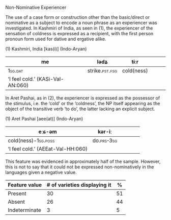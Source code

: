 Non-Nominative Experiencer

The use of a case form or construction other than the basic/direct or
nominative as a subject to encode a noun phrase as an experiencer was
investigated. In Kashmiri of India, as seen in (1), the experiencer of
the sensation of coldness is expressed as a recipient, with the first
person pronoun form used for dative and ergative alike.

(1) <span id="_Ref531867975" class="anchor"></span>Kashmiri, India <span
    id="_Ref51167911" class="anchor"></span>\[kas(i)\] (Indo-Aryan)

| **me**                                                | lədʑ                                                         | tɨːr       |     |     |     |
|-------------------------------------------------------|--------------------------------------------------------------|------------|-----|-----|-----|
| <span style="font-variant:small-caps;">1sg.dat</span> | strike.<span style="font-variant:small-caps;">pst.fsg</span> | cold(ness) |     |     |     |
| ‘I feel cold.’ (KASi-Val-AN:060)                      |

In Aret Pashai, as in (2), the experiencer is expressed as the possessor
of the stimulus, i.e. the ‘cold’ or the ‘coldness’, the NP itself
appearing as the object of the transitive verb ‘to do’, the latter
lacking an explicit subject.

(1) <span id="_Ref51229717" class="anchor"></span>Aret Pashai
    \[aee(at)\] (Indo-Aryan)

| eːɕ-**əm**                                                        | kər-iː                                                   |     |     |     |     |
|-------------------------------------------------------------------|----------------------------------------------------------|-----|-----|-----|-----|
| cold(ness)-<span style="font-variant:small-caps;">1sg.poss</span> | do.<span style="font-variant:small-caps;">prs-3sg</span> |     |     |     |     |
| ‘I feel cold.’ (AEEat-Val-HH:060)                                 |

This feature was evidenced in approximately half of the sample. However,
this is not to say that it could not be expressed non-nominatively in
the languages given a negative value.

| Feature value | \# of varieties displaying it | %   |
|---------------|-------------------------------|-----|
| Present       | 30                            | 51  |
| Absent        | 26                            | 44  |
| Indeterminate | 3                             | 5   |


